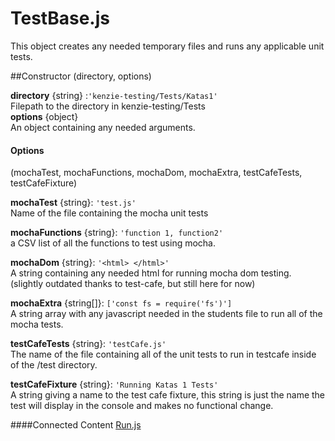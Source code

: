 # TestBase.js

This object creates any needed temporary files and runs any applicable unit tests.

##Constructor (directory, options)

**directory** {string} :`'kenzie-testing/Tests/Katas1'`\
Filepath to the directory in kenzie-testing/Tests \
**options** {object}\
An object containing any needed arguments.

#### Options
(mochaTest, mochaFunctions, mochaDom, mochaExtra, testCafeTests, testCafeFixture)


  **mochaTest** {string}: `'test.js'` \
    Name of the file containing the mocha unit tests
    
    
  **mochaFunctions** {string}: `'function 1, function2'` \
  a CSV list of all the functions to test using mocha.  
  
  
  **mochaDom** {string}: `'<html> </html>'` \
  A string containing any needed html for running mocha dom testing. 
  (slightly outdated thanks to test-cafe, but still here for now)
  
  
  **mochaExtra** {string[]}: `['const fs = require('fs')']`\
  A string array with any javascript needed in the students file to run all of the mocha tests.
  
  
  **testCafeTests** {string}: `'testCafe.js'` \
  The name of the file containing all of the unit tests to run in testcafe inside of the /test directory.
  
  
  **testCafeFixture** {string}: `'Running Katas 1 Tests'`\
  A string giving a name to the test cafe fixture, this string is just the name the test will display in the console and makes no functional change.
  
  
 ####Connected Content
 [Run.js](run.md)